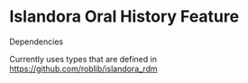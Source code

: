 # Islandora Oral History Feature

Dependencies

Currently uses types that are defined in https://github.com/roblib/islandora_rdm



